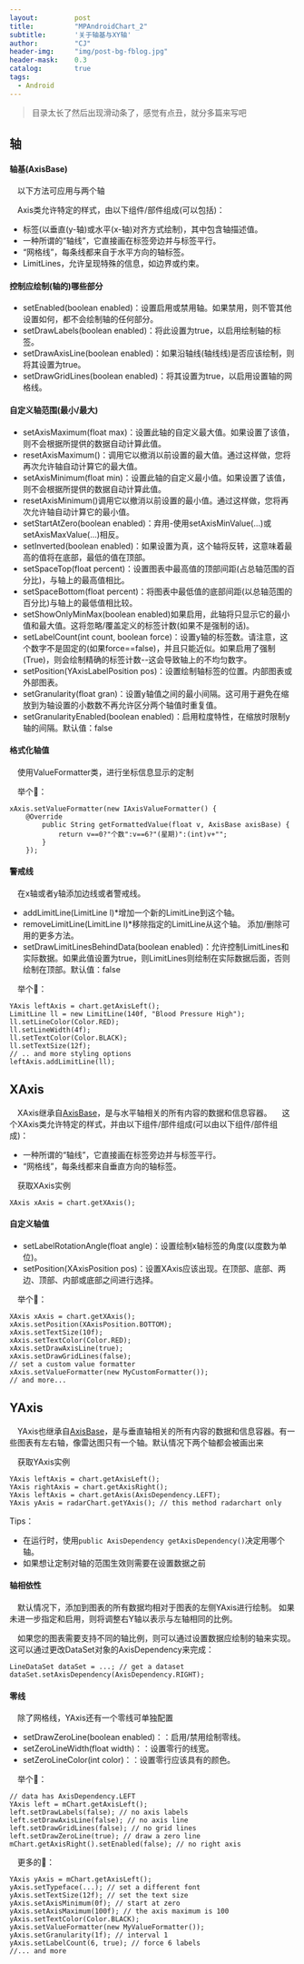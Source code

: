 ```yaml
---
layout: 		post
title: 			"MPAndroidChart_2"
subtitle: 		'关于轴基与XY轴'
author: 		"CJ"
header-img: 	"img/post-bg-fblog.jpg"
header-mask: 	0.3
catalog: 		true
tags:
  - Android
---
```

> 目录太长了然后出现滑动条了，感觉有点丑，就分多篇来写吧

## 轴
#### 轴基(AxisBase)
&emsp;以下方法可应用与两个轴  

&emsp;Axis类允许特定的样式，由以下组件/部件组成(可以包括)：

- 标签(以垂直(y-轴)或水平(x-轴)对齐方式绘制)，其中包含轴描述值。
- 一种所谓的“轴线”，它直接画在标签旁边并与标签平行。
- “网格线”，每条线都来自于水平方向的轴标签。
- LimitLines，允许呈现特殊的信息，如边界或约束。

#### 控制应绘制(轴的)哪些部分
- setEnabled(boolean enabled)：设置启用或禁用轴。如果禁用，则不管其他设置如何，都不会绘制轴的任何部分。
- setDrawLabels(boolean enabled)：将此设置为true，以启用绘制轴的标签。
- setDrawAxisLine(boolean enabled)：如果沿轴线(轴线线)是否应该绘制，则将其设置为true。
- setDrawGridLines(boolean enabled)：将其设置为true，以启用设置轴的网格线。

#### 自定义轴范围(最小/最大)
- setAxisMaximum(float max)：设置此轴的自定义最大值。如果设置了该值，则不会根据所提供的数据自动计算此值。
- resetAxisMaximum()：调用它以撤消以前设置的最大值。通过这样做，您将再次允许轴自动计算它的最大值。
- setAxisMinimum(float min)：设置此轴的自定义最小值。如果设置了该值，则不会根据所提供的数据自动计算此值。
- resetAxisMinimum()调用它以撤消以前设置的最小值。通过这样做，您将再次允许轴自动计算它的最小值。
- setStartAtZero(boolean enabled)：弃用-使用setAxisMinValue(...)或setAxisMaxValue(...)相反。
- setInverted(boolean enabled)：如果设置为真，这个轴将反转，这意味着最高的值将在底部，最低的值在顶部。
- setSpaceTop(float percent)：设置图表中最高值的顶部间距(占总轴范围的百分比)，与轴上的最高值相比。
- setSpaceBottom(float percent)：将图表中最低值的底部间距(以总轴范围的百分比)与轴上的最低值相比较。
- setShowOnlyMinMax(boolean enabled)如果启用，此轴将只显示它的最小值和最大值。这将忽略/覆盖定义的标签计数(如果不是强制的话)。
- setLabelCount(int count, boolean force)：设置y轴的标签数。请注意，这个数字不是固定的(如果force==false)，并且只能近似。如果启用了强制(True)，则会绘制精确的标签计数--这会导致轴上的不均匀数字。
- setPosition(YAxisLabelPosition pos)：设置绘制轴标签的位置。内部图表或外部图表。
- setGranularity(float gran)：设置y轴值之间的最小间隔。这可用于避免在缩放到为轴设置的小数数不再允许区分两个轴值时重复值。
- setGranularityEnabled(boolean enabled)：启用粒度特性，在缩放时限制y轴的间隔。默认值：false

#### 格式化轴值
&emsp;使用ValueFormatter类，进行坐标信息显示的定制  

&emsp;举个🌰：

	xAxis.setValueFormatter(new IAxisValueFormatter() {
		@Override
			public String getFormattedValue(float v, AxisBase axisBase) {
				return v==0?"个数":v==6?"(星期)":(int)v+"";
			}
		});

#### 警戒线
&emsp;在x轴或者y轴添加边线或者警戒线。

- addLimitLine(LimitLine l)*增加一个新的LimitLine到这个轴。
- removeLimitLine(LimitLine l)*移除指定的LimitLine从这个轴。
添加/删除可用的更多方法。
- setDrawLimitLinesBehindData(boolean enabled)：允许控制LimitLines和实际数据。如果此值设置为true，则LimitLines则绘制在实际数据后面，否则绘制在顶部。默认值：false  

&emsp;举个🌰：

	YAxis leftAxis = chart.getAxisLeft();
	LimitLine ll = new LimitLine(140f, "Blood Pressure High");
	ll.setLineColor(Color.RED);
	ll.setLineWidth(4f);
	ll.setTextColor(Color.BLACK);
	ll.setTextSize(12f);
	// .. and more styling options
	leftAxis.addLimitLine(ll);

## XAxis
&emsp;XAxis继承自[AxisBase](#轴基(AxisBase))，是与水平轴相关的所有内容的数据和信息容器。
&emsp;这个XAxis类允许特定的样式，并由以下组件/部件组成(可以由以下组件/部件组成)：

- 一种所谓的“轴线”，它直接画在标签旁边并与标签平行。
- “网格线”，每条线都来自垂直方向的轴标签。

&emsp;获取XAxis实例

	XAxis xAxis = chart.getXAxis();

#### 自定义轴值
- setLabelRotationAngle(float angle)：设置绘制x轴标签的角度(以度数为单位)。
- setPosition(XAxisPosition pos)：设置XAxis应该出现。在顶部、底部、两边、顶部、内部或底部之间进行选择。

&emsp;举个🌰：

	XAxis xAxis = chart.getXAxis();
	xAxis.setPosition(XAxisPosition.BOTTOM);
	xAxis.setTextSize(10f);
	xAxis.setTextColor(Color.RED);
	xAxis.setDrawAxisLine(true);
	xAxis.setDrawGridLines(false);
	// set a custom value formatter
	xAxis.setValueFormatter(new MyCustomFormatter()); 
	// and more...

## YAxis
&emsp;YAxis也继承自[AxisBase](#轴基(AxisBase))，是与垂直轴相关的所有内容的数据和信息容器。有一些图表有左右轴，像雷达图只有一个轴。默认情况下两个轴都会被画出来

&emsp;获取YAxis实例

	YAxis leftAxis = chart.getAxisLeft();
	YAxis rightAxis = chart.getAxisRight();
	YAxis leftAxis = chart.getAxis(AxisDependency.LEFT);
	YAxis yAxis = radarChart.getYAxis(); // this method radarchart only


Tips：

- 在运行时，使用```public AxisDependency getAxisDependency()```决定用哪个轴。
- 如果想让定制对轴的范围生效则需要在设置数据之前

#### 轴相依性
&emsp;默认情况下，添加到图表的所有数据均相对于图表的左侧YAxis进行绘制。 如果未进一步指定和启用，则将调整右Y轴以表示与左轴相同的比例。

&emsp;如果您的图表需要支持不同的轴比例，则可以通过设置数据应绘制的轴来实现。 这可以通过更改DataSet对象的AxisDependency来完成：

	LineDataSet dataSet = ...; // get a dataset
	dataSet.setAxisDependency(AxisDependency.RIGHT);

#### 零线
&emsp;除了网格线，YAxis还有一个零线可单独配置

- setDrawZeroLine(boolean enabled)：：启用/禁用绘制零线。
-  setZeroLineWidth(float width)：：设置零行的线宽。
- setZeroLineColor(int color)：：设置零行应该具有的颜色。

&emsp;举个🌰：

	// data has AxisDependency.LEFT
	YAxis left = mChart.getAxisLeft();
	left.setDrawLabels(false); // no axis labels
	left.setDrawAxisLine(false); // no axis line
	left.setDrawGridLines(false); // no grid lines
	left.setDrawZeroLine(true); // draw a zero line
	mChart.getAxisRight().setEnabled(false); // no right axis

&emsp;更多的🌰：

	YAxis yAxis = mChart.getAxisLeft();
	yAxis.setTypeface(...); // set a different font
	yAxis.setTextSize(12f); // set the text size
	yAxis.setAxisMinimum(0f); // start at zero
	yAxis.setAxisMaximum(100f); // the axis maximum is 100
	yAxis.setTextColor(Color.BLACK);
	yAxis.setValueFormatter(new MyValueFormatter());
	yAxis.setGranularity(1f); // interval 1
	yAxis.setLabelCount(6, true); // force 6 labels
	//... and more
